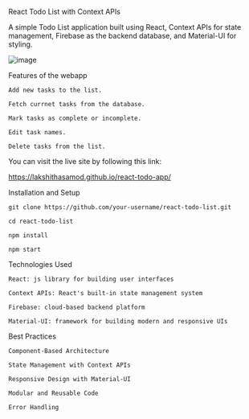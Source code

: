 React Todo List with Context APIs

A simple Todo List application built using React, Context APIs for state management, Firebase as the backend database, and Material-UI for styling.

![image](https://github.com/LakshithaSamod/react-todo-app/assets/68214865/13bc5c90-e7d5-4b5c-8517-38908437e6b4)

Features of the webapp

    Add new tasks to the list.

    Fetch currnet tasks from the database.

    Mark tasks as complete or incomplete.

    Edit task names.

    Delete tasks from the list.

You can visit the live site by following this link:

https://lakshithasamod.github.io/react-todo-app/

Installation and Setup

    git clone https://github.com/your-username/react-todo-list.git

    cd react-todo-list

    npm install

    npm start

Technologies Used

    React: js library for building user interfaces

    Context APIs: React's built-in state management system

    Firebase: cloud-based backend platform

    Material-UI: framework for building modern and responsive UIs

Best Practices

    Component-Based Architecture

    State Management with Context APIs

    Responsive Design with Material-UI

    Modular and Reusable Code

    Error Handling
